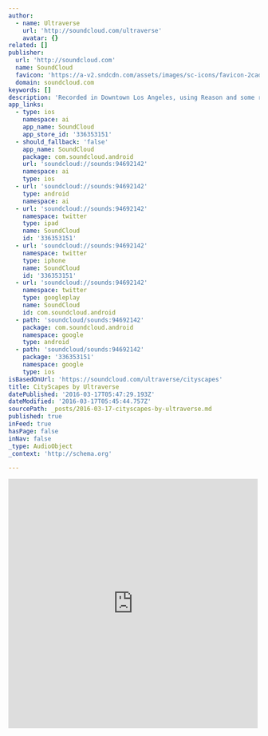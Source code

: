```yaml
---
author:
  - name: Ultraverse
    url: 'http://soundcloud.com/ultraverse'
    avatar: {}
related: []
publisher:
  url: 'http://soundcloud.com'
  name: SoundCloud
  favicon: 'https://a-v2.sndcdn.com/assets/images/sc-icons/favicon-2cadd14b.ico'
  domain: soundcloud.com
keywords: []
description: 'Recorded in Downtown Los Angeles, using Reason and some recorded samples from a trip to New York a few years ago.'
app_links:
  - type: ios
    namespace: ai
    app_name: SoundCloud
    app_store_id: '336353151'
  - should_fallback: 'false'
    app_name: SoundCloud
    package: com.soundcloud.android
    url: 'soundcloud://sounds:94692142'
    namespace: ai
    type: ios
  - url: 'soundcloud://sounds:94692142'
    type: android
    namespace: ai
  - url: 'soundcloud://sounds:94692142'
    namespace: twitter
    type: ipad
    name: SoundCloud
    id: '336353151'
  - url: 'soundcloud://sounds:94692142'
    namespace: twitter
    type: iphone
    name: SoundCloud
    id: '336353151'
  - url: 'soundcloud://sounds:94692142'
    namespace: twitter
    type: googleplay
    name: SoundCloud
    id: com.soundcloud.android
  - path: 'soundcloud/sounds:94692142'
    package: com.soundcloud.android
    namespace: google
    type: android
  - path: 'soundcloud/sounds:94692142'
    package: '336353151'
    namespace: google
    type: ios
isBasedOnUrl: 'https://soundcloud.com/ultraverse/cityscapes'
title: CityScapes by Ultraverse
datePublished: '2016-03-17T05:47:29.193Z'
dateModified: '2016-03-17T05:45:44.757Z'
sourcePath: _posts/2016-03-17-cityscapes-by-ultraverse.md
published: true
inFeed: true
hasPage: false
inNav: false
_type: AudioObject
_context: 'http://schema.org'

---
```

<iframe src="https://cdn.embedly.com/widgets/media.html?src=https%3A%2F%2Fw.soundcloud.com%2Fplayer%2F%3Fvisual%3Dtrue%26url%3Dhttp%253A%252F%252Fapi.soundcloud.com%252Ftracks%252F94692142%26show_artwork%3Dtrue&amp;url=https%3A%2F%2Fsoundcloud.com%2Fultraverse%2Fcityscapes&amp;image=http%3A%2F%2Fi1.sndcdn.com%2Fartworks-000049370164-de0m5l-t500x500.jpg&amp;key=b7d04c9b404c499eba89ee7072e1c4f7&amp;type=text%2Fhtml&amp;schema=soundcloud" width="500" height="500" scrolling="no" frameborder="0" allowfullscreen="allowfullscreen" style=""></iframe>